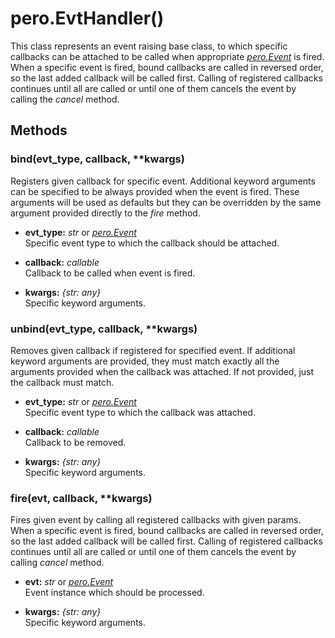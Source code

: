 # pero.EvtHandler()

This class represents an event raising base class, to which specific callbacks can be attached to be called when
appropriate *[pero.Event](event.md)* is fired. When a specific event is fired, bound callbacks are called in reversed
order, so the last added callback will be called first. Calling of registered callbacks continues until all are called
or until one of them cancels the event by calling the *cancel* method.


## Methods


### bind(evt_type, callback, **kwargs)
Registers given callback for specific event. Additional keyword arguments can be specified to be always provided when
the event is fired. These arguments will be used as defaults but they can be overridden by the same argument provided
directly to the *fire* method.

- **evt_type:** *str* or *[pero.Event](event.md)*  
  Specific event type to which the callback should be attached.

- **callback:** *callable*  
  Callback to be called when event is fired.

- **kwargs:** *{str: any}*  
  Specific keyword arguments.


### unbind(evt_type, callback, **kwargs)
Removes given callback if registered for specified event. If additional keyword arguments are provided, they must match
exactly all the arguments provided when the callback was attached. If not provided, just the callback must match.

- **evt_type:** *str* or *[pero.Event](event.md)*  
  Specific event type to which the callback was attached.

- **callback:** *callable*  
  Callback to be removed.

- **kwargs:** *{str: any}*  
  Specific keyword arguments.


### fire(evt, callback, **kwargs)
Fires given event by calling all registered callbacks with given params. When a specific event is fired, bound callbacks
are called in reversed order, so the last added callback will be called first. Calling of registered callbacks continues
until all are called or until one of them cancels the event by calling *cancel* method.

- **evt:** *str* or *[pero.Event](event.md)*  
  Event instance which should be processed.

- **kwargs:** *{str: any}*  
  Specific keyword arguments.
